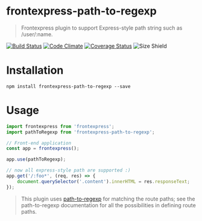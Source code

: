 # frontexpress-path-to-regexp

> Frontexpress plugin to support Express-style path string such as /user/:name.

[![Build Status](https://travis-ci.org/camelaissani/frontexpress-path-to-regexp.svg?branch=master)](https://travis-ci.org/camelaissani/frontexpress-path-to-regexp)
 [![Code Climate](https://codeclimate.com/github/camelaissani/frontexpress-path-to-regexp/badges/gpa.svg)](https://codeclimate.com/github/camelaissani/frontexpress-path-to-regexp)
 [![Coverage Status](https://coveralls.io/repos/github/camelaissani/frontexpress-path-to-regexp/badge.svg?branch=master)](https://coveralls.io/github/camelaissani/frontexpress-path-to-regexp?branch=master)
 ![Size Shield](https://img.shields.io/badge/size-1.82kb-brightgreen.svg)

 # Installation

 ```shell
 npm install frontexpress-path-to-regexp --save
 ```

 # Usage

```js
import frontexpress from 'frontexpress';
import pathToRegexp from 'frontexpress-path-to-regexp';

// Front-end application
const app = frontexpress();

app.use(pathToRegexp);

// now all express-style path are supported :)
app.get('/:foo*', (req, res) => {
    document.querySelector('.content').innerHTML = res.responseText;
});
```

> This plugin uses [path-to-regexp](https://github.com/pillarjs/path-to-regexp) for matching the route paths; see the path-to-regexp documentation for all the possibilities in defining route paths.